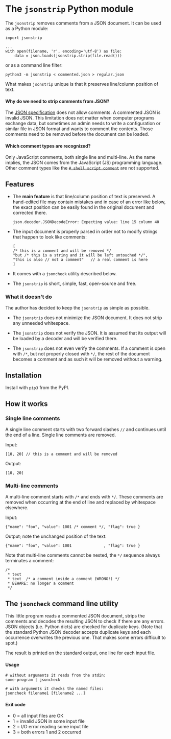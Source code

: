 # The `jsonstrip` Python module

The `jsonstrip` removes comments from a JSON document.
It can  be used as a Python module:

```
import jsonstrip

...
with open(filename, 'r', encoding='utf-8') as file:
    data = json.loads(jsonstrip.strip(file.read()))
```

or as a command line filter:

```
python3 -m jsonstrip < commented.json > regular.json
```

What makes `jsonstrip` unique is that it preserves line/column position of text.

#### Why do we need to strip comments from JSON?

The [JSON specification](https://www.json.org/json-en.html) does not allow comments.
A commented JSON is invalid JSON. This limitation does not matter when computer
programs exchange data, but sometimes an admin needs to write a configuration
or similar file in JSON format and wants to comment the contents. Those comments
need to be removed before the document can be loaded.

#### Which comment types are recognized?

Only JavaScript comments, both single line and multi-line. As the name implies,
the JSON comes from the JavaScript (JS) programming language. Other comment types
like the ~~`# shell script comment`~~ are not supported.

## Features

- The **main feature** is that line/column position of text is preserved.
  A hand-edited file may contain mistakes and in case of an error like below,
  the exact position can be easily found in the original document and corrected there.

  ```
  json.decoder.JSONDecodeError: Expecting value: line 15 column 40
  ```

- The input document is properly parsed in order not to modify strings that happen
  to look like comments:

  ```
  [
  /* this is a comment and will be removed */
  "but /* this is a string and it will be left untouched */",
  "this is also // not a comment"   // a real comment is here
  ]
  ```

- It comes with a `jsoncheck` utility described below.

- The `jsonstrip` is short, simple, fast, open-source and free.

### What it doesn't do

The author has decided to keep the `jsonstrip` as simple as possible.

- The `jsonstrip` does not minimize the JSON document.
  It does not strip any unneeded whitespace.

- The `jsonstrip` does not verify the JSON. It is assumed
  that its output will be loaded by a decoder and will be verified there.

- The `jsonstrip` does not even verify the comments. If a comment is open
  with `/*`, but not properly closed with `*/`,  the rest of the document
  becomes a comment and as such it will be removed without a warning.

## Installation

Install with `pip3` from the PyPI.

## How it works

### Single line comments

A single line comment starts with two forward slashes `//` and continues
until the end of a line. Single line comments are removed.

Input:
```
[10, 20] // this is a comment and will be removed
```

Output:
```
[10, 20]
```

### Multi-line comments

A multi-line comment starts with `/*` and ends with `*/`. These comments
are removed when occurring at the end of line and replaced by whitespace elsewhere.

Input:
```
{"name": "foo", "value": 1001 /* comment */, "flag": true }
```

Output; note the unchanged position of the text:
```
{"name": "foo", "value": 1001              , "flag": true }
```

Note that multi-line comments cannot be nested, the `*/` sequence
always terminates a comment:

```
/*
 * text
 * text  /* a comment inside a comment (WRONG!) */
 * BEWARE: no longer a comment
 */
```

## The `jsoncheck` command line utility

This little program reads a commented JSON document, strips the comments
and decodes the resulting JSON to check if there are any errors. JSON objects
(i.e. Python dicts) are checked for duplicate keys. (Note that the standard
Python JSON decoder accepts duplicate keys and each occurrence overwrites
the previous one. That makes some errors difficult to spot.)

The result is printed on the standard output, one line for each input file.

#### Usage

```
# without arguments it reads from the stdin:
some-program | jsoncheck

# with arguments it checks the named files:
jsoncheck filename1 [filename2 ...]
```

#### Exit code

- 0 = all input files are OK
- 1 = invalid JSON in some input file
- 2 = I/O error reading some input file
- 3 = both errors 1 and 2 occurred
